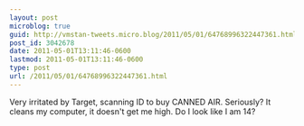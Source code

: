 ```yaml
---
layout: post
microblog: true
guid: http://vmstan-tweets.micro.blog/2011/05/01/64768996322447361.html
post_id: 3042678
date: 2011-05-01T13:11:46-0600
lastmod: 2011-05-01T13:11:46-0600
type: post
url: /2011/05/01/64768996322447361.html
---
```

Very irritated by Target, scanning ID to buy CANNED AIR. Seriously? It cleans my computer, it doesn't get me high. Do I look like I am 14?
